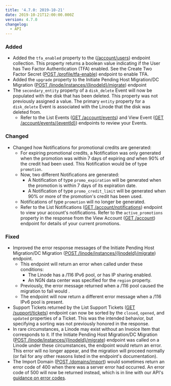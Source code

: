 ```yaml
---
title: '4.7.0: 2019-10-21'
date: 2019-10-21T12:00:00.000Z
version: 4.7.0
changelog:
  - API
---
```

### Added

* Added the `tfa_enabled` property to the ([/account/users](/api/v4/account-users)) endpoint collection. This property returns a boolean value indicating if the User has Two Factor Authentication (TFA) enabled. See the Create Two Factor Secret ([POST /profile/tfa-enable](https://developers.linode.com/api/v4/profile-tfa-enable#post)) endpoint to enable TFA.
* Added the `upgrade` property to the Initiate Pending Host Migration/DC Migration ([POST /linode/instances/{linodeId}/migrate](https://developers.linode.com/api/v4/linode-instances-linode-id-migrate/#post)) endpoint
* The `secondary_entity` property of a `disk_delete` Event will now be populated with the disk that has been deleted. This property was not previously assigned a value. The primary `entity` property for a `disk_delete` Event is associated with the Linode that the disk was deleted from.
  * Refer to the List Events ([GET /account/events](https://developers.linode.com/api/v4/account-events)) and View Event ([GET /account/events/{eventId}](https://developers.linode.com/api/v4/account-events-event-id)) endpoints to review your Events.

### Changed

* Changed how Notifications for promotional credits are generated:
  * For expiring promotional credits, a Notification was only generated when the promotion was within 7 days of expiring _and_ when 90% of the credit had been used. This Notification would be of type `promotion`.
  * Now, two different Notifications are generated:
    * A Notification of type `promo_expiration` will be generated when the promotion is within 7 days of its expiration date.
    * A Notification of type `promo_credit_limit` will be generated when 90% or more of the promotion's credit has been used.
  * Notifications of type `promotion` will no longer be generated.
  * Refer to the List Notifications ([GET /account/notifications](https://developers.linode.com/api/v4/account-notifications)) endpoint to view your account's notifications.  Refer to the `active_promotions` property in the response from the View Account ([GET /account](https://developers.linode.com/api/v4/account)) endpoint for details of your current promotions.

### Fixed

* Improved the error response messages of the Initiate Pending Host Migration/DC Migration ([POST /linode/instances/{linodeId}/migrate](https://developers.linode.com/api/v4/linode-instances-linode-id-migrate/#post)) endpoint. 
  * This endpoint will return an error when called under these conditions: 
    * The Linode has a /116 IPv6 pool, or has IP sharing enabled.
    * An NGN data center was specified for the `region` property.
  * Previously, the error message returned when a /116 pool caused the migration to fail would .
  * The endpoint will now return a different error message when a /116 IPv6 pool is present.
* Support Tickets returned by the List Support Tickets ([GET /support/tickets](https://developers.linode.com/api/v4/support-tickets)) endpoint can now be sorted by the `closed`, `opened`, and `updated` properties of a Ticket. This was the intended behavior, but specifying a sorting was not previously honored in the response.
* In rare circumstances, a Linode may exist without an Invoice Item that corresponds to it. If the Initiate Pending Host Migration/DC Migration ([POST /linode/instances/{linodeId}/migrate](https://developers.linode.com/api/v4/linode-instances-linode-id-migrate/#post)) endpoint was called on a Linode under these circumstances, the endpoint would return an error. This error will no longer appear, and the migration will proceed normally (or fail for any other reasons listed in the endpoint's documentation).
* The Import Domain ([POST /domains/import](https://developers.linode.com/api/v4/domains-import/#post)) would sometimes return an error code of 400 when there was a server error had occurred. An error code of 500 will now be returned instead, which is in line with our API's [guidance on error codes](https://developers.linode.com/api/v4/#errors).
